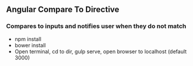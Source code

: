 ## Angular Compare To Directive
### Compares to inputs and notifies user when they do not match

* npm install
* bower install
* Open terminal, cd to dir, gulp serve, open browser to localhost (default 3000)
